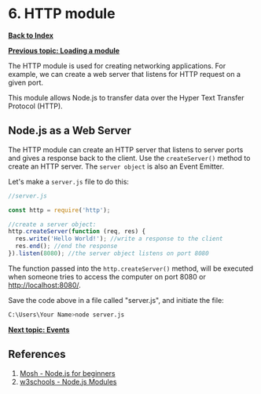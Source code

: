 # 6. HTTP module

**[Back to Index](README.md)**

**[Previous topic: Loading a module](loading-modules.md)**

The HTTP module is used for creating networking applications. For example, we can create a web server that listens for HTTP request on a given port.

This module allows Node.js to transfer data over the Hyper Text Transfer Protocol (HTTP).

## Node.js as a Web Server

The HTTP module can create an HTTP server that listens to server ports and gives a response back to the client. Use the `createServer()` method to create an HTTP server. The `server object` is also an Event Emitter. 

Let's make a `server.js` file to do this:

``` javascript
//server.js

const http = require('http');

//create a server object:
http.createServer(function (req, res) {
  res.write('Hello World!'); //write a response to the client
  res.end(); //end the response
}).listen(8080); //the server object listens on port 8080
```

The function passed into the `http.createServer()` method, will be executed when someone tries to access the computer on port 8080 or [http://localhost:8080/](http://localhost:8080/).

Save the code above in a file called "server.js", and initiate the file:

``` bash
C:\Users\Your Name>node server.js
```

**[Next topic: Events](events.md)**

## References

1. [Mosh - Node.js for beginners](https://www.youtube.com/watch?v=TlB_eWDSMt4)
2. [w3schools - Node.js Modules](https://www.w3schools.com/nodejs/nodejs_modules.asp)